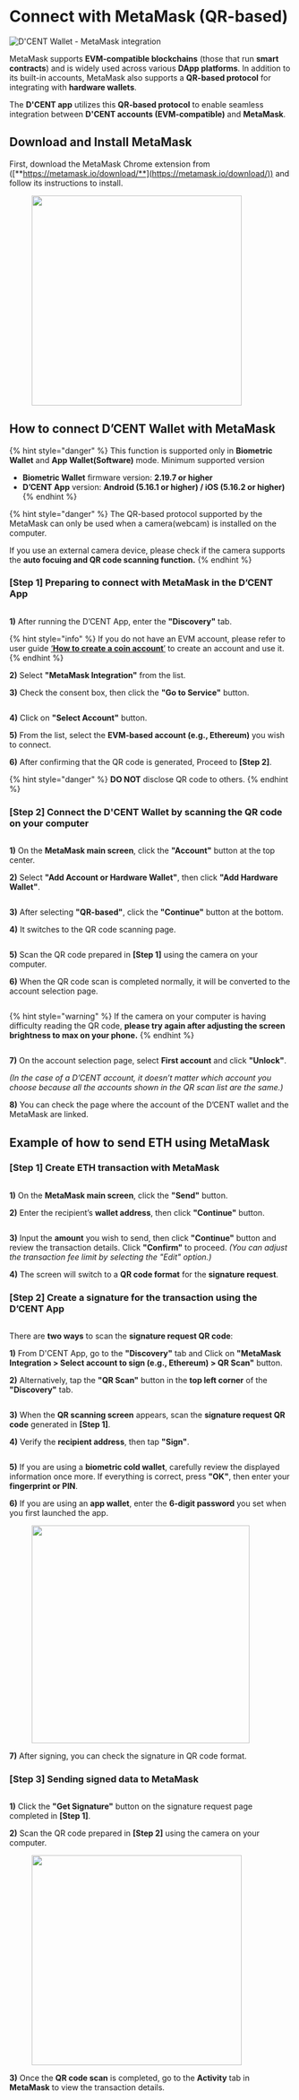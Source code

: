 # Connect with MetaMask (QR-based)

![D'CENT Wallet - MetaMask integration](<../.gitbook/assets/image (255).png>)

MetaMask supports **EVM-compatible blockchains** (those that run **smart contracts**) and is widely used across various **DApp platforms**. In addition to its built-in accounts, MetaMask also supports a **QR-based protocol** for integrating with **hardware wallets**.

The **D'CENT app** utilizes this **QR-based protocol** to enable seamless integration between **D'CENT accounts (EVM-compatible)** and **MetaMask**.

## Download and Install MetaMask

First, download the MetaMask Chrome extension from ([**https://metamask.io/download/**](https://metamask.io/download/)) and follow its instructions to install.

<div align="left"><figure><img src="../.gitbook/assets/메타마스크-01.png" alt="" width="375"><figcaption></figcaption></figure></div>

## How to connect D’CENT Wallet with MetaMask

{% hint style="danger" %}
This function is supported only in **Biometric Wallet** and **App Wallet(Software)** mode. Minimum supported version

* **Biometric Wallet** firmware version: **2.19.7 or higher**
* **D’CENT App** version: **Android (5.16.1 or higher) / iOS (5.16.2 or higher)**&#x20;
{% endhint %}

{% hint style="danger" %}
The QR-based protocol supported by the MetaMask can only be used when a camera(webcam) is installed on the computer.

If you use an external camera device, please check if the camera supports the **auto focuing and QR code scanning function.**
{% endhint %}

### \[Step 1] Preparing to connect with MetaMask in the D’CENT App

<div align="left"><figure><img src="../.gitbook/assets/metamask-01.png" alt=""><figcaption></figcaption></figure></div>

**1)** After running the D’CENT App, enter the **"Discovery"** tab.

{% hint style="info" %}
If you do not have an EVM account, please refer to user guide [‘**How to create a coin account**’](https://userguide.dcentwallet.com/mobile-app/create-account) to create an account and use it.
{% endhint %}

**2)** Select **"MetaMask Integration"** from the list.

**3)** Check the consent box, then click the **"Go to Service"** button.

<div align="left"><figure><img src="../.gitbook/assets/metamask-02.png" alt=""><figcaption></figcaption></figure></div>

**4)** Click on **"Select Account"** button.

**5)** From the list, select the **EVM-based account (e.g., Ethereum)** you wish to connect.

**6)** After confirming that the QR code is generated, Proceed to **\[Step 2]**.

{% hint style="danger" %}
**DO NOT** disclose QR code to others.
{% endhint %}

### \[Step 2] Connect the D'CENT Wallet by scanning the QR code on your computer

<div align="left"><figure><img src="../.gitbook/assets/메타마스크-04.png" alt=""><figcaption></figcaption></figure></div>

**1)** On the **MetaMask main screen**, click the **"Account"** button at the top center.

**2)** Select **"Add Account or Hardware Wallet"**, then click **"Add Hardware Wallet"**.

<div align="left"><figure><img src="../.gitbook/assets/메타마스크-05.png" alt=""><figcaption></figcaption></figure></div>

**3)** After selecting **"QR-based"**, click the **"Continue"** button at the bottom.

**4)** It switches to the QR code scanning page.

<div align="left"><figure><img src="../.gitbook/assets/메타마스크-06.png" alt=""><figcaption></figcaption></figure></div>

**5)** Scan the QR code prepared in **\[Step 1]** using the camera on your computer.

**6)** When the QR code scan is completed normally, it will be converted to the account selection page.

<figure><img src="../.gitbook/assets/그림5 (3) (1).png" alt=""><figcaption></figcaption></figure>

{% hint style="warning" %}
If the camera on your computer is having difficulty reading the QR code, **please try again after adjusting the screen brightness to max on your phone.**
{% endhint %}

<div align="left"><figure><img src="../.gitbook/assets/메타마스크-07.png" alt=""><figcaption></figcaption></figure></div>

**7)** On the account selection page, select **First account** and click **"Unlock"**.

_(In the case of a D’CENT account, it doesn’t matter which account you choose because all the accounts shown in the QR scan list are the same.)_

**8)** You can check the page where the account of the D’CENT wallet and the MetaMask are linked.

## Example of how to send ETH using MetaMask

### \[Step 1] Create ETH transaction with MetaMask

<div align="left"><figure><img src="../.gitbook/assets/메타마스크-08.png" alt=""><figcaption></figcaption></figure></div>

**1)** On the **MetaMask main screen**, click the **"Send"** button.

**2)** Enter the recipient’s **wallet address**, then click **"Continue"** button.

<figure><img src="../.gitbook/assets/메타마스크-09.png" alt=""><figcaption></figcaption></figure>

**3)** Input the **amount** you wish to send, then click **"Continue"** button and review the transaction details. Click **"Confirm"** to proceed. _(You can adjust the transaction fee limit by selecting the "Edit" option.)_

**4)** The screen will switch to a **QR code format** for the **signature request**.



### \[Step 2] Create a signature for the transaction using the D’CENT App

<div align="left"><figure><img src="../.gitbook/assets/metamask-03.png" alt=""><figcaption></figcaption></figure></div>

There are **two ways** to scan the **signature request QR code**:

**1)** From D'CENT App, go to the **"Discovery"** tab and Click on **"MetaMask Integration > Select account to sign (e.g., Ethereum) > QR Scan"** button.

**2)** Alternatively, tap the **"QR Scan"** button in the **top left corner** of the **"Discovery"** tab.

<div align="left"><figure><img src="../.gitbook/assets/metamask-04.png" alt=""><figcaption></figcaption></figure></div>

**3)** When the **QR scanning screen** appears, scan the **signature request QR code** generated in **\[Step 1]**.

**4)** Verify the **recipient address**, then tap **"Sign"**.

<div align="left"><figure><img src="../.gitbook/assets/metamask-05 (1).png" alt=""><figcaption></figcaption></figure></div>

**5)** If you are using a **biometric cold wallet**, carefully review the displayed information once more. If everything is correct, press **"OK"**, then enter your **fingerprint or PIN**.

**6)** If you are using an **app wallet**, enter the **6-digit password** you set when you first launched the app.

<div align="left"><figure><img src="../.gitbook/assets/metamask-06.png" alt="" width="389"><figcaption></figcaption></figure></div>

**7)** After signing, you can check the signature in QR code format.

### \[Step 3] Sending signed data to MetaMask

<div align="left"><figure><img src="../.gitbook/assets/메타마스크-14.png" alt=""><figcaption></figcaption></figure></div>

**1)** Click the **"Get Signature"** button on the signature request page completed in **\[Step 1]**.

**2)** Scan the QR code prepared in **\[Step 2]** using the camera on your computer.

<div align="left"><figure><img src="../.gitbook/assets/메타마스크-15.png" alt="" width="375"><figcaption></figcaption></figure></div>

**3)** Once the **QR code scan** is completed, go to the **Activity** tab in **MetaMask** to view the transaction details.
